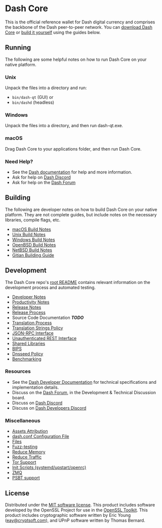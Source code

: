 Dash Core
==========

This is the official reference wallet for Dash digital currency and comprises the backbone of the Dash peer-to-peer network. You can [download Dash Core](https://www.dash.org/downloads/) or [build it yourself](#building) using the guides below.

Running
---------------------
The following are some helpful notes on how to run Dash Core on your native platform.

### Unix

Unpack the files into a directory and run:

- `bin/dash-qt` (GUI) or
- `bin/dashd` (headless)

### Windows

Unpack the files into a directory, and then run dash-qt.exe.

### macOS

Drag Dash Core to your applications folder, and then run Dash Core.

### Need Help?

* See the [Dash documentation](https://docs.dash.org)
for help and more information.
* Ask for help on [Dash Discord](http://staydashy.com)
* Ask for help on the [Dash Forum](https://dash.org/forum)

Building
---------------------
The following are developer notes on how to build Dash Core on your native platform. They are not complete guides, but include notes on the necessary libraries, compile flags, etc.

- [macOS Build Notes](build-osx.md)
- [Unix Build Notes](build-unix.md)
- [Windows Build Notes](build-windows.md)
- [OpenBSD Build Notes](build-openbsd.md)
- [NetBSD Build Notes](build-netbsd.md)
- [Gitian Building Guide](gitian-building.md)

Development
---------------------
The Dash Core repo's [root README](/README.md) contains relevant information on the development process and automated testing.

- [Developer Notes](developer-notes.md)
- [Productivity Notes](productivity.md)
- [Release Notes](release-notes.md)
- [Release Process](release-process.md)
- Source Code Documentation ***TODO***
- [Translation Process](translation_process.md)
- [Translation Strings Policy](translation_strings_policy.md)
- [JSON-RPC Interface](JSON-RPC-interface.md)
- [Unauthenticated REST Interface](REST-interface.md)
- [Shared Libraries](shared-libraries.md)
- [BIPS](bips.md)
- [Dnsseed Policy](dnsseed-policy.md)
- [Benchmarking](benchmarking.md)

### Resources
* See the [Dash Developer Documentation](https://dashcore.readme.io/)
  for technical specifications and implementation details.
* Discuss on the [Dash Forum](https://dash.org/forum), in the Development & Technical Discussion board.
* Discuss on [Dash Discord](http://staydashy.com)
* Discuss on [Dash Developers Discord](http://chat.dashdevs.org/)

### Miscellaneous
- [Assets Attribution](assets-attribution.md)
- [dash.conf Configuration File](dash-conf.md)
- [Files](files.md)
- [Fuzz-testing](fuzzing.md)
- [Reduce Memory](reduce-memory.md)
- [Reduce Traffic](reduce-traffic.md)
- [Tor Support](tor.md)
- [Init Scripts (systemd/upstart/openrc)](init.md)
- [ZMQ](zmq.md)
- [PSBT support](psbt.md)

License
---------------------
Distributed under the [MIT software license](/COPYING).
This product includes software developed by the OpenSSL Project for use in the [OpenSSL Toolkit](https://www.openssl.org/). This product includes
cryptographic software written by Eric Young ([eay@cryptsoft.com](mailto:eay@cryptsoft.com)), and UPnP software written by Thomas Bernard.
